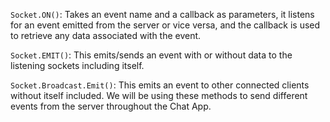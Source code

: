 <!--
 * @Author: wangyunbo
 * @Date: 2021-07-06 09:00:23
 * @LastEditors: wangyunbo
 * @LastEditTime: 2021-07-06 09:02:02
 * @Description: file content
 * @FilePath: \dayByday\socket\index.md
-->
`Socket.ON()`: Takes an event name and a callback as parameters, it listens for an event emitted from the server or vice versa, and the callback is used to retrieve any data associated with the event.

`Socket.EMIT()`: This emits/sends an event with or without data to the listening sockets including itself.

`Socket.Broadcast.Emit()`: This emits an event to other connected clients without itself included. We will be using these methods to send different events from the server throughout the Chat App.